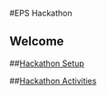 #EPS Hackathon

## Welcome

##[Hackathon Setup](https://nhsdigital.github.io/eps-hackathon/hackathon-setup)

##[Hackathon Activities](https://nhsdigital.github.io/eps-hackathon/hackathon-activities)